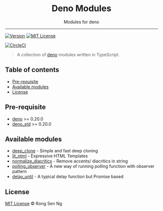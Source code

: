 <div align="center" style="text-align: center;">
  <h1 style="border-bottom: none;">Deno Modules</h1>

  <p>Modules for deno</p>
</div>

<hr />

[![Version][version-badge]][version-url]
[![MIT License][mit-license-badge]][mit-license-url]

[![CircleCI][circleci-badge]][circleci-url]

> A collection of [deno] modules written in TypeScript.

## Table of contents <!-- omit in toc -->

- [Pre-requisite](#pre-requisite)
- [Available modules](#available-modules)
- [License](#license)

## Pre-requisite

- [deno] >= 0.20.0
- [deno_std] >= 0.20.0

## Available modules

- [deep_clone] - Simple and fast deep cloning
- [lit_ntml] - Expressive HTML Templates
- [normalize_diacritics] - Remove accents/ diacritics in string
- [polling_observer] - A new way of running polling function with observer pattern
- [delay_until] - A typical delay function but Promise based

## License

[MIT License](http://motss.mit-license.org/) © Rong Sen Ng

<!-- References -->

[deno]: https://github.com/denoland/deno
[deno_std]: https://github.com/denoland/deno_std

<!-- Modules -->
[deep_clone]: /deep_clone
[lit_ntml]: /lit_ntml
[normalize_diacritics]: /normalize_diacritics
[polling_observer]: /polling_observer
[delay_until]: /delay_until

<!-- Badges -->

[version-badge]: https://flat.badgen.net/github/release/motss/deno_mod?icon=github
[mit-license-badge]: https://flat.badgen.net/github/license/motss/deno_mod
[circleci-badge]: https://flat.badgen.net/circleci/github/motss/deno_mod/master?icon=circleci

<!-- Links -->

[version-url]: https://github.com/motss/deno_mod/releases
[mit-license-url]: /LICENSE
[circleci-url]: https://circleci.com/gh/motss/deno_mod/tree/master
